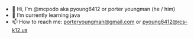 - 👋 Hi, I’m @mcpodo aka pyoung6412 or porter youngman
(he / him)
- 🌱 I’m currently learning java
- 📫 How to reach me: porteryoungman@gmail.com or pyoung6412@rcs-k12.us

<!---
mcpodo/mcpodo is a ✨ special ✨ repository because its `README.md` (this file) appears on your GitHub profile.
You can click the Preview link to take a look at your changes.
--->

